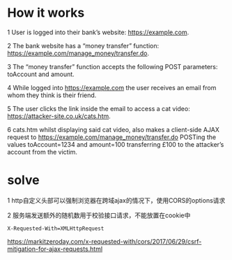 # How it works

1 User is logged into their bank’s website: https://example.com.

2 The bank website has a “money transfer” function: https://example.com/manage_money/transfer.do.

3 The “money transfer” function accepts the following POST parameters: toAccount and amount.

4 While logged into https://example.com the user receives an email from whom they think is their friend.

5 The user clicks the link inside the email to access a cat video: https://attacker-site.co.uk/cats.htm.

6 cats.htm whilst displaying said cat video, also makes a client-side AJAX request to https://example.com/manage_money/transfer.do POSTing the values toAccount=1234 and amount=100 transferring £100 to the attacker’s account from the victim.

# solve

1 http自定义头部可以强制浏览器在跨域ajax的情况下，使用CORS的options请求

2 服务端发送额外的随机数用于校验接口请求，不能放置在cookie中

```
X-Requested-With=XMLHttpRequest
```

https://markitzeroday.com/x-requested-with/cors/2017/06/29/csrf-mitigation-for-ajax-requests.html